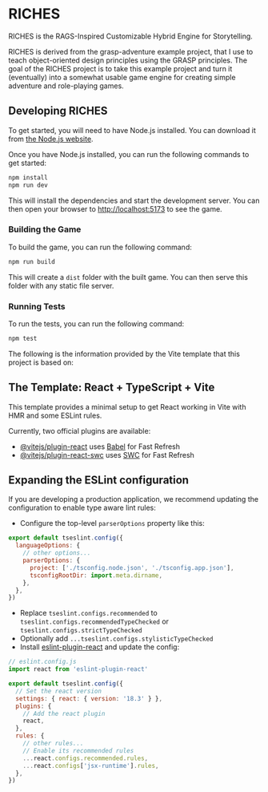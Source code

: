 # RICHES

RICHES is the RAGS-Inspired Customizable Hybrid Engine for Storytelling.

RICHES is derived from the grasp-adventure example project, that I use to teach
object-oriented design principles using the GRASP principles. The goal of the
RICHES project is to take this example project and turn it (eventually) into a
somewhat usable game engine for creating simple adventure and role-playing
games.

## Developing RICHES

To get started, you will need to have Node.js installed. You can download it from
[the Node.js website](https://nodejs.org/).

Once you have Node.js installed, you can run the following commands to get started:

```bash
npm install
npm run dev
```

This will install the dependencies and start the development server. You can then
open your browser to [http://localhost:5173](http://localhost:5173) to see the game.

### Building the Game

To build the game, you can run the following command:

```bash
npm run build
```

This will create a `dist` folder with the built game. You can then serve this folder
with any static file server.

### Running Tests

To run the tests, you can run the following command:

```bash
npm test
```

The following is the information provided by the Vite template that this project
is based on:

## The Template: React + TypeScript + Vite

This template provides a minimal setup to get React working in Vite with HMR and
some ESLint rules.

Currently, two official plugins are available:

- [@vitejs/plugin-react](https://github.com/vitejs/vite-plugin-react/blob/main/packages/plugin-react/README.md) uses [Babel](https://babeljs.io/) for Fast Refresh
- [@vitejs/plugin-react-swc](https://github.com/vitejs/vite-plugin-react-swc) uses [SWC](https://swc.rs/) for Fast Refresh

## Expanding the ESLint configuration

If you are developing a production application, we recommend updating the
configuration to enable type aware lint rules:

- Configure the top-level `parserOptions` property like this:

```js
export default tseslint.config({
  languageOptions: {
    // other options...
    parserOptions: {
      project: ['./tsconfig.node.json', './tsconfig.app.json'],
      tsconfigRootDir: import.meta.dirname,
    },
  },
})
```

- Replace `tseslint.configs.recommended` to `tseslint.configs.recommendedTypeChecked` or `tseslint.configs.strictTypeChecked`
- Optionally add `...tseslint.configs.stylisticTypeChecked`
- Install [eslint-plugin-react](https://github.com/jsx-eslint/eslint-plugin-react) and update the config:

```js
// eslint.config.js
import react from 'eslint-plugin-react'

export default tseslint.config({
  // Set the react version
  settings: { react: { version: '18.3' } },
  plugins: {
    // Add the react plugin
    react,
  },
  rules: {
    // other rules...
    // Enable its recommended rules
    ...react.configs.recommended.rules,
    ...react.configs['jsx-runtime'].rules,
  },
})
```
